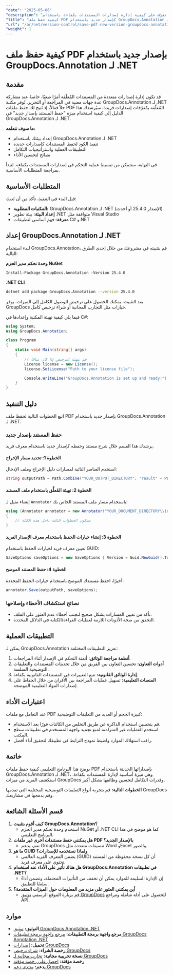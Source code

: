 ```yaml
---
"date": "2025-05-06"
"description": "تعرّف على كيفية إدارة إصدارات المستندات بكفاءة باستخدام GroupDocs.Annotation لـ .NET. يغطي هذا الدليل الإعداد والتنفيذ والتطبيقات العملية."
"title": "كيفية حفظ ملف PDF كإصدار جديد باستخدام GroupDocs.Annotation لـ .NET - دليل خطوة بخطوة"
"url": "/ar/net/version-control/save-pdf-new-version-groupdocs-annotation-net/"
"weight": 1
---
```


# كيفية حفظ ملف PDF بإصدار جديد باستخدام GroupDocs.Annotation لـ .NET

## مقدمة

قد تكون إدارة إصدارات متعددة من المستندات المُعلّقة أمرًا صعبًا، خاصةً عند مشاركة عدة جهات معنية في المراجعة أو التحرير. تُوفر مكتبة GroupDocs.Annotation لـ .NET حلاً فعالاً، إذ تُتيح لك حفظ ملفات PDF المُعلّقة بمُعرّفات إصدارات فريدة. سيُرشدك هذا الدليل إلى كيفية استخدام ميزة "حفظ المستند بإصدار جديد" في GroupDocs.Annotation لـ .NET.

**ما سوف تتعلمه:**
- إعداد بيئتك باستخدام GroupDocs.Annotation لـ .NET
- تنفيذ الكود لحفظ المستندات كإصدارات جديدة
- التطبيقات العملية واستراتيجيات التكامل
- نصائح لتحسين الأداء

في النهاية، ستتمكن من تبسيط عملية التحكم في إصدارات المستندات بكفاءة. لنبدأ بمراجعة المتطلبات الأساسية.

## المتطلبات الأساسية

قبل البدء في التنفيذ، تأكد من أن لديك:
- **المكتبات المطلوبة:** GroupDocs.Annotation لـ .NET (الإصدار 25.4.0 أو أحدث)
- **إعداد البيئة:** بيئة تطوير .NET متوافقة مثل Visual Studio
- **معرفة:** فهم أساسي لتطبيقات C# و.NET

## إعداد GroupDocs.Annotation لـ .NET

لبدء استخدام GroupDocs.Annotation، قم بتثبيته في مشروعك من خلال إحدى الطرق التالية:

**وحدة تحكم مدير الحزم NuGet**
```plaintext
Install-Package GroupDocs.Annotation -Version 25.4.0
```

**.NET CLI**
```bash
dotnet add package GroupDocs.Annotation --version 25.4.0
```

بعد التثبيت، يمكنك الحصول على ترخيص للوصول الكامل إلى الميزات. يوفر GroupDocs خيارات مثل التجارب المجانية أو شراء ترخيص كامل.

فيما يلي كيفية تهيئة المكتبة وإعدادها في C#:
```csharp
using System;
using GroupDocs.Annotation;

class Program
{
    static void Main(string[] args)
    {
        // قم بتهيئة الترخيص إذا كان متاحًا
        License license = new License();
        license.SetLicense("Path to your license file");

        Console.WriteLine("GroupDocs.Annotation is set up and ready!");
    }
}
```

## دليل التنفيذ

اتبع الخطوات التالية لحفظ ملف PDF بإصدار جديد باستخدام GroupDocs.Annotation لـ .NET.

### حفظ المستند بإصدار جديد

يرشدك هذا القسم خلال شرح مستند وحفظه كإصدار جديد باستخدام معرف فريد.

#### الخطوة 1: تحديد مسار الإخراج
استخدم العناصر النائبة لمسارات دليل الإخراج وملف الإدخال:
```csharp
string outputPath = Path.Combine("YOUR_OUTPUT_DIRECTORY", "result" + Path.GetExtension("YOUR_DOCUMENT_DIRECTORY\\input.pdf"));
```

#### الخطوة 2: تهيئة المُعلِّق باستخدام ملف المستند
إنشاء مثيل لـ `Annotator` باستخدام مسار ملف المستند الخاص بك:
```csharp
using (Annotator annotator = new Annotator("YOUR_DOCUMENT_DIRECTORY\\input.pdf"))
{
    // ستكون الخطوات التالية داخل هذه الكتلة
}
```

#### الخطوة 3: إنشاء خيارات الحفظ باستخدام معرف الإصدار الفريد
تعيين معرف فريد لخيارات الحفظ باستخدام GUID:
```csharp
SaveOptions saveOptions = new SaveOptions { Version = Guid.NewGuid().ToString() };
```

#### الخطوة 4: حفظ المستند الموضح
أخيرًا، احفظ مستندك الموضح باستخدام خيارات الحفظ المحددة:
```csharp
annotator.Save(outputPath, saveOptions);
```

### نصائح استكشاف الأخطاء وإصلاحها
- تأكد من تعيين المسارات بشكل صحيح لتجنب أخطاء عدم العثور على الملف.
- التحقق من صحة الأذونات اللازمة لعمليات القراءة/الكتابة في الدلائل المحددة.

## التطبيقات العملية

يمكن لـ GroupDocs.Annotation تعزيز التطبيقات المختلفة:
1. **أنظمة مراجعة الوثائق:** أتمتة التحكم في الإصدار أثناء المراجعات.
2. **أدوات التعاون:** تحسين التعاون بين الفريق من خلال تحديثات المستندات والتعليقات التوضيحية السلسة.
3. **إدارة الوثائق القانونية:** تتبع التغييرات في المستندات القانونية بكفاءة.
4. **المنصات التعليمية:** تسهيل عمليات المراجعة بين الأقران من خلال الحفاظ على إصدارات المواد التعليمية الموضحة.

## اعتبارات الأداء
عند التعامل مع ملفات PDF كبيرة الحجم أو العديد من التعليقات التوضيحية:
- قم بتحسين استخدام الذاكرة عن طريق التخلص من الكائنات فورًا بعد الاستخدام.
- استخدم العمليات غير المتزامنة لمنع تجميد واجهة المستخدم في تطبيقات سطح المكتب.
- راقب استهلاك الموارد واضبط نموذج الترابط في تطبيقك لتحقيق أداء أفضل.

## خاتمة
يوضح هذا البرنامج التعليمي كيفية حفظ ملفات PDF بإصداراتها الحديثة باستخدام GroupDocs.Annotation لـ .NET، وهي ميزة أساسية لإدارة المستندات بكفاءة. استكشف المزيد من ميزات GroupDocs وقدرات التكامل لتحسين وظائفها بشكل أكبر.

**الخطوات التالية:** قم بتجربة أنواع التعليقات التوضيحية المختلفة التي تقدمها GroupDocs وقم بدمجها في مشاريعك.

## قسم الأسئلة الشائعة
1. **كيف أقوم بتثبيت GroupDocs.Annotation؟**
   - استخدم وحدة تحكم مدير الحزم NuGet أو .NET CLI كما هو موضح في هذا البرنامج التعليمي.
2. **هل يمكنني حفظ مستندات أخرى غير ملفات PDF بالإصدار الجديد؟**
   - نعم، يدعم GroupDocs تنسيقات متعددة مثل Word وExcel والصور.
3. **ما هو GUID ولماذا نستخدمه للإصدارات؟**
   - يضمن المعرف الفريد العالمي (GUID) أن كل نسخة محفوظة من المستند تحتوي على معرف فريد.
4. **هل هناك تأثير على الأداء عند استخدام GroupDocs.Annotation في تطبيقات .NET؟**
   - إن الإدارة السليمة للموارد يمكن أن تخفف من التأثيرات المحتملة، وتضمن أداءً سلسًا للتطبيق.
5. **أين يمكنني العثور على مزيد من المعلومات حول الميزات المتقدمة؟**
   - قم بزيارة الموقع الرسمي [توثيق GroupDocs](https://docs.groupdocs.com/annotation/net/) للحصول على أدلة شاملة ومراجع API.

## موارد
- **التوثيق:** [توثيق GroupDocs Annotation .NET](https://docs.groupdocs.com/annotation/net/)
- **مرجع واجهة برمجة التطبيقات:** [مرجع واجهة برمجة تطبيقات GroupDocs Annotation .NET](https://reference.groupdocs.com/annotation/net/)
- **تحميل:** [إصدارات GroupDocs](https://releases.groupdocs.com/annotation/net/)
- **رخصة الشراء:** [شراء ترخيص GroupDocs](https://purchase.groupdocs.com/buy)
- **نسخة تجريبية مجانية:** [تجارب مجانية لـ GroupDocs](https://releases.groupdocs.com/annotation/net/)
- **رخصة مؤقتة:** [احصل على رخصة مؤقتة](https://purchase.groupdocs.com/temporary-license/)
- **يدعم:** [منتدى دعم GroupDocs](https://forum.groupdocs.com/c/annotation/)